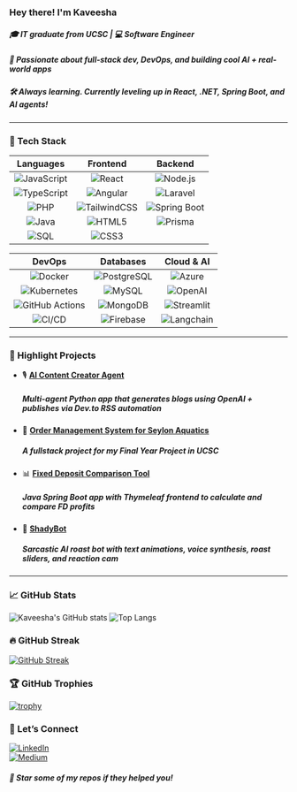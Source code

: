 

### Hey there! I'm Kaveesha

##### 🎓 IT graduate from UCSC | 💻 Software Engineer  
##### 🚀 Passionate about full-stack dev, DevOps, and building cool AI + real-world apps  
##### 🛠 Always learning. Currently leveling up in React, .NET, Spring Boot, and AI agents!

---

### 🧰 Tech Stack

| **Languages** | **Frontend** | **Backend** |
|:-------------:|:------------:|:-----------:|
| ![JavaScript](https://img.shields.io/badge/JavaScript-F7DF1E?style=flat&logo=javascript&logoColor=black) | ![React](https://img.shields.io/badge/React-20232A?style=flat&logo=react&logoColor=61DAFB) | ![Node.js](https://img.shields.io/badge/Node.js-339933?style=flat&logo=nodedotjs&logoColor=white) |
| ![TypeScript](https://img.shields.io/badge/TypeScript-3178C6?style=flat&logo=typescript&logoColor=white) | ![Angular](https://img.shields.io/badge/Angular-DD0031?style=flat&logo=angular&logoColor=white) | ![Laravel](https://img.shields.io/badge/Laravel-FF2D20?style=flat&logo=laravel&logoColor=white) |
| ![PHP](https://img.shields.io/badge/PHP-777BB4?style=flat&logo=php&logoColor=white) | ![TailwindCSS](https://img.shields.io/badge/Tailwind_CSS-38B2AC?style=flat&logo=tailwind-css&logoColor=white) | ![Spring Boot](https://img.shields.io/badge/Spring_Boot-6DB33F?style=flat&logo=spring-boot&logoColor=white) |
| ![Java](https://img.shields.io/badge/Java-007396?style=flat&logo=java&logoColor=white) | ![HTML5](https://img.shields.io/badge/HTML5-E34F26?style=flat&logo=html5&logoColor=white) | ![Prisma](https://img.shields.io/badge/Prisma-2D3748?style=flat&logo=prisma&logoColor=white) |
| ![SQL](https://img.shields.io/badge/SQL-4479A1?style=flat&logo=mysql&logoColor=white) | ![CSS3](https://img.shields.io/badge/CSS3-1572B6?style=flat&logo=css3&logoColor=white) | |


| **DevOps** | **Databases** | **Cloud & AI** |
|:----------:|:-------------:|:--------------:|
| ![Docker](https://img.shields.io/badge/Docker-2496ED?style=flat&logo=docker&logoColor=white) | ![PostgreSQL](https://img.shields.io/badge/PostgreSQL-4169E1?style=flat&logo=postgresql&logoColor=white) | ![Azure](https://img.shields.io/badge/Azure-0078D4?style=flat&logo=microsoftazure&logoColor=white) |
| ![Kubernetes](https://img.shields.io/badge/Kubernetes-326CE5?style=flat&logo=kubernetes&logoColor=white) | ![MySQL](https://img.shields.io/badge/MySQL-4479A1?style=flat&logo=mysql&logoColor=white) | ![OpenAI](https://img.shields.io/badge/OpenAI-412991?style=flat&logo=openai&logoColor=white) |
| ![GitHub Actions](https://img.shields.io/badge/GitHub_Actions-2088FF?style=flat&logo=github-actions&logoColor=white) | ![MongoDB](https://img.shields.io/badge/MongoDB-47A248?style=flat&logo=mongodb&logoColor=white) | ![Streamlit](https://img.shields.io/badge/Streamlit-FF4B4B?style=flat&logo=streamlit&logoColor=white) |
| ![CI/CD](https://img.shields.io/badge/CI%2FCD-007ACC?style=flat) | ![Firebase](https://img.shields.io/badge/Firebase-FFCA28?style=flat&logo=firebase&logoColor=black) | ![Langchain](https://img.shields.io/badge/Langchain-6DB33F?style=flat&logo=langchain&logoColor=white) |




---


### 🧩 Highlight Projects

- 🎙️ **[AI Content Creator Agent](https://github.com/kaveeshagim/ai-content-creator-agent)**  
  ##### Multi-agent Python app that generates blogs using OpenAI + publishes via Dev.to RSS automation

- 📝 **[Order Management System for Seylon Aquatics](https://github.com/kaveeshagim/seylon-aquatics)**  
  ##### A fullstack project for my Final Year Project in UCSC

- 📊 **[Fixed Deposit Comparison Tool](https://github.com/kaveeshagim/fd-calulator-comparison-tool)**  
  ##### Java Spring Boot app with Thymeleaf frontend to calculate and compare FD profits

- 🤖 **[ShadyBot](https://github.com/kaveeshagim/shady-bot)**  
  ##### Sarcastic AI roast bot with text animations, voice synthesis, roast sliders, and reaction cam

---

### 📈 GitHub Stats

![Kaveesha's GitHub stats](https://github-readme-stats.vercel.app/api?username=kaveeshagim&show_icons=true&theme=tokyonight)
![Top Langs](https://github-readme-stats.vercel.app/api/top-langs/?username=kaveeshagim&layout=compact&theme=tokyonight)

### 🔥 GitHub Streak

[![GitHub Streak](https://streak-stats.demolab.com?user=kaveeshagim&theme=default)](https://git.io/streak-stats)


### 🏆 GitHub Trophies

[![trophy](https://github-profile-trophy.vercel.app/?username=kaveeshagim&theme=flat)](https://github.com/ryo-ma/github-profile-trophy)

### 💬 Let’s Connect

[![LinkedIn](https://img.shields.io/badge/LinkedIn-blue?style=flat&logo=linkedin)](www.linkedin.com/in/kaveesha-welivitigoda-6593b5280)  
[![Medium](https://img.shields.io/badge/Medium-12100E?style=flat&logo=medium&logoColor=white)](https://medium.com/@thealgorithmicgambit) 

##### 🌟 Star some of my repos if they helped you!
